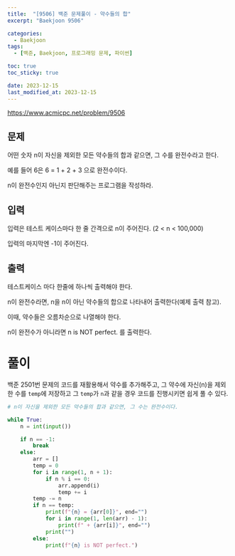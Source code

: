 ```yaml
---
title:  "[9506] 백준 문제풀이 - 약수들의 합"
excerpt: "Baekjoon 9506"

categories:
  - Baekjoon
tags:
  - [백준, Baekjoon, 프로그래밍 문제, 파이썬]

toc: true
toc_sticky: true

date: 2023-12-15
last_modified_at: 2023-12-15
---
```


https://www.acmicpc.net/problem/9506

## 문제
어떤 숫자 n이 자신을 제외한 모든 약수들의 합과 같으면, 그 수를 완전수라고 한다.

예를 들어 6은 6 = 1 + 2 + 3 으로 완전수이다.

n이 완전수인지 아닌지 판단해주는 프로그램을 작성하라.

## 입력
입력은 테스트 케이스마다 한 줄 간격으로 n이 주어진다. (2 < n < 100,000)

입력의 마지막엔 -1이 주어진다.

## 출력
테스트케이스 마다 한줄에 하나씩 출력해야 한다.

n이 완전수라면, n을 n이 아닌 약수들의 합으로 나타내어 출력한다(예제 출력 참고).

이때, 약수들은 오름차순으로 나열해야 한다.

n이 완전수가 아니라면 n is NOT perfect. 를 출력한다.

# 풀이
백준 2501번 문제의 코드를 재활용해서 약수를 추가해주고, 그 약수에 자신(n)을 제외한 수를 ``temp``에 저장하고 그 ``temp``가 ``n``과 같을 경우 코드를 진행시키면 쉽게 풀 수 있다.

```py
# n이 자신을 제외한 모든 약수들의 합과 같으면, 그 수는 완전수이다.

while True:
    n = int(input())

    if n == -1:
        break
    else:
        arr = []
        temp = 0
        for i in range(1, n + 1):
            if n % i == 0:
                arr.append(i)
                temp += i
        temp -= n
        if n == temp:
            print(f"{n} = {arr[0]}", end="")
            for i in range(1, len(arr) - 1):
                print(f" + {arr[i]}", end="")
            print("")
        else:
            print(f"{n} is NOT perfect.")
```
